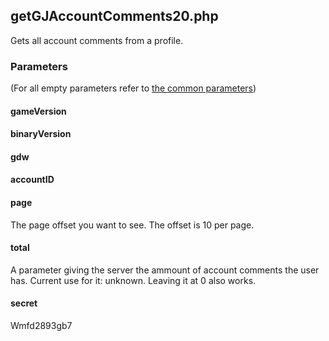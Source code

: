 ## getGJAccountComments20.php
Gets all account comments from a profile.
### Parameters
(For all empty parameters refer to [the common parameters](https://github.com/SMJSGaming/GDDocs/blob/master/endpoints/common_parameters.md))
#### gameVersion
#### binaryVersion
#### gdw
#### accountID
#### page
The page offset you want to see. The offset is 10 per page.
#### total
A parameter giving the server the ammount of account comments the user has. Current use for it: unknown. Leaving it at 0 also works.
#### secret
Wmfd2893gb7
